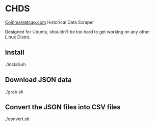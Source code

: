 # CHDS
[Coinmarketcap.com](https://coinmarketcap.com)
 Historical Data Scraper

Designed for Ubuntu, shouldn't be too hard to get working on any other Linux Distro.

## Install
  
  ./install.sh
  
## Download JSON data
  
  ./grab.sh

## Convert the JSON files into CSV files
  
  ./convert.sh

